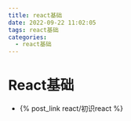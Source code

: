 ```yaml
---
title: react基础
date: 2022-09-22 11:02:05
tags: react基础
categories:	
  - react基础
---
```


# React基础

- {% post_link react/初识react %}

